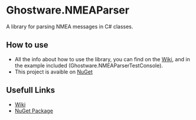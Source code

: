 # Ghostware.NMEAParser
A library for parsing NMEA messages in C# classes.

## How to use
- All the info about how to use the library, you can find on the [Wiki](https://github.com/Ghosttje/NMEAParser/wiki), and in the example included (Ghostware.NMEAParserTestConsole).
- This project is avaible on [NuGet](https://www.nuget.org/packages/Ghostware.NMEAParser/)

## Usefull Links
- [Wiki](https://github.com/Ghosttje/NMEAParser/wiki)
- [NuGet Package](https://www.nuget.org/packages/Ghostware.NMEAParser/)
